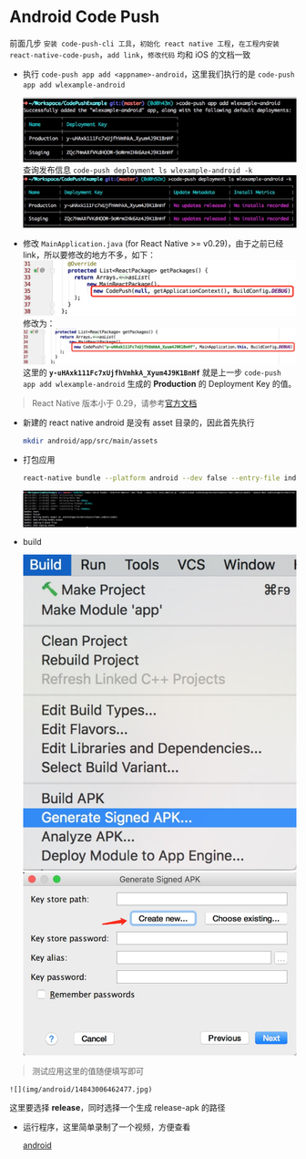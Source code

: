 # Android Code Push 

前面几步 `安装 code-push-cli 工具`，`初始化 react native 工程`，`在工程内安装 react-native-code-push`，`add link`，`修改代码` 均和 iOS 的文档一致

* 执行 `code-push app add <appname>-android`，这里我们执行的是 `code-push app add wlexample-android`

    ![](img/android/14842988726287.jpg)
查询发布信息 `code-push deployment ls wlexample-android -k`
![](img/android/14842989182418.jpg)

* 修改 `MainApplication.java` (for React Native >= v0.29)，由于之前已经 link，所以要修改的地方不多，如下：
![](img/android/14842992290540.jpg)
修改为：
![](img/android/14842992864917.jpg)
这里的 **`y-uHAxk111Fc7xUjfhVmhkA_Xyum4J9K1BnHf`** 就是上一步 `code-push app add wlexample-android` 生成的 **Production** 的 Deployment Key 的值。
> React Native 版本小于 0.29，请参考[官方文档](https://github.com/Microsoft/react-native-code-push#plugin-configuration-android)

* 新建的 react native android 是没有 asset 目录的，因此首先执行 

    ```bash
    mkdir android/app/src/main/assets
    ```

* 打包应用

    ```bash
    react-native bundle --platform android --dev false --entry-file index.android.js --bundle-output android/app/src/main/assets/index.android.bundle --assets-dest android/app/src/main/res
    ```
    ![](img/android/14842996031225.jpg)

* build

    ![](img/android/14842997672311.jpg)
![](img/android/14842998519359.jpg)
> 测试应用这里的值随便填写即可
    
    ![](img/android/14843006462477.jpg)
这里要选择 **release**，同时选择一个生成 release-apk 的路径

* 运行程序，这里简单录制了一个视频，方便查看

    [android](img/android/android.mp4)

